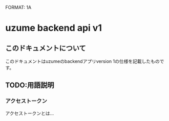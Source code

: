 FORMAT: 1A

# uzume backend api v1

## このドキュメントについて
このドキュメントはuzumeのbackendアプリversion 1の仕様を記載したものです。

## TODO:用語説明
### アクセストークン
アクセストークンとは...
